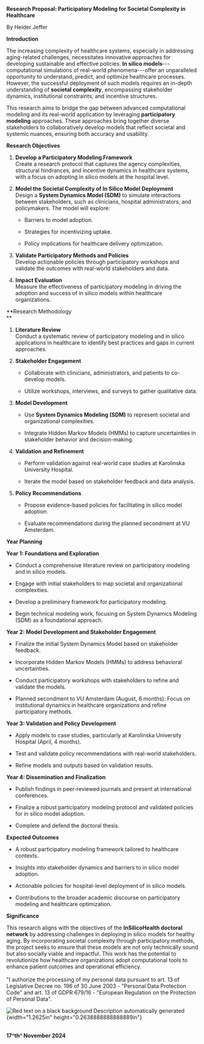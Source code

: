**Research Proposal: Participatory Modeling for Societal Complexity in
Healthcare**

By Heider Jeffer

**Introduction**

The increasing complexity of healthcare systems, especially in
addressing aging-related challenges, necessitates innovative approaches
for developing sustainable and effective policies. **In silico
models**---computational simulations of real-world phenomena---offer an
unparalleled opportunity to understand, predict, and optimize healthcare
processes. However, the successful deployment of such models requires an
in-depth understanding of **societal complexity**, encompassing
stakeholder dynamics, institutional constraints, and incentive
structures.

This research aims to bridge the gap between advanced computational
modeling and its real-world application by leveraging **participatory
modeling** approaches. These approaches bring together diverse
stakeholders to collaboratively develop models that reflect societal and
systemic nuances, ensuring both accuracy and usability.

**Research Objectives**

1.  **Develop a Participatory Modeling Framework**\
    Create a research protocol that captures the agency complexities,
    structural hindrances, and incentive dynamics in healthcare systems,
    with a focus on adopting in silico models at the hospital level.

2.  **Model the Societal Complexity of In Silico Model Deployment**\
    Design a **System Dynamics Model (SDM)** to simulate interactions
    between stakeholders, such as clinicians, hospital administrators,
    and policymakers. The model will explore:

    -   Barriers to model adoption.

    -   Strategies for incentivizing uptake.

    -   Policy implications for healthcare delivery optimization.

3.  **Validate Participatory Methods and Policies**\
    Develop actionable policies through participatory workshops and
    validate the outcomes with real-world stakeholders and data.

4.  **Impact Evaluation**\
    Measure the effectiveness of participatory modeling in driving the
    adoption and success of in silico models within healthcare
    organizations.

**Research Methodology\
**

1.  **Literature Review**\
    Conduct a systematic review of participatory modeling and in silico
    applications in healthcare to identify best practices and gaps in
    current approaches.

2.  **Stakeholder Engagement**

    -   Collaborate with clinicians, administrators, and patients to
        co-develop models.

    -   Utilize workshops, interviews, and surveys to gather qualitative
        data.

3.  **Model Development**

    -   Use **System Dynamics Modeling (SDM)** to represent societal and
        organizational complexities.

    -   Integrate Hidden Markov Models (HMMs) to capture uncertainties
        in stakeholder behavior and decision-making.

4.  **Validation and Refinement**

    -   Perform validation against real-world case studies at Karolinska
        University Hospital.

    -   Iterate the model based on stakeholder feedback and data
        analysis.

5.  **Policy Recommendations**

    -   Propose evidence-based policies for facilitating in silico model
        adoption.

    -   Evaluate recommendations during the planned secondment at VU
        Amsterdam.

**Year Planning**

**Year 1: Foundations and Exploration**

-   Conduct a comprehensive literature review on participatory modeling
    and in silico models.

-   Engage with initial stakeholders to map societal and organizational
    complexities.

-   Develop a preliminary framework for participatory modeling.

-   Begin technical modeling work, focusing on System Dynamics Modeling
    (SDM) as a foundational approach.

**Year 2: Model Development and Stakeholder Engagement**

-   Finalize the initial System Dynamics Model based on stakeholder
    feedback.

-   Incorporate Hidden Markov Models (HMMs) to address behavioral
    uncertainties.

-   Conduct participatory workshops with stakeholders to refine and
    validate the models.

-   Planned secondment to VU Amsterdam (August, 6 months): Focus on
    institutional dynamics in healthcare organizations and refine
    participatory methods.

**Year 3: Validation and Policy Development**

-   Apply models to case studies, particularly at Karolinska University
    Hospital (April, 4 months).

-   Test and validate policy recommendations with real-world
    stakeholders.

-   Refine models and outputs based on validation results.

**Year 4: Dissemination and Finalization**

-   Publish findings in peer-reviewed journals and present at
    international conferences.

-   Finalize a robust participatory modeling protocol and validated
    policies for in silico model adoption.

-   Complete and defend the doctoral thesis.

**Expected Outcomes**

-   A robust participatory modeling framework tailored to healthcare
    contexts.

-   Insights into stakeholder dynamics and barriers to in silico model
    adoption.

-   Actionable policies for hospital-level deployment of in silico
    models.

-   Contributions to the broader academic discourse on participatory
    modeling and healthcare optimization.

**Significance**

This research aligns with the objectives of the **InSilicoHealth
doctoral network** by addressing challenges in deploying in silico
models for healthy aging. By incorporating societal complexity through
participatory methods, the project seeks to ensure that these models are
not only technically sound but also socially viable and impactful. This
work has the potential to revolutionize how healthcare organizations
adopt computational tools to enhance patient outcomes and operational
efficiency.\
\
"I authorize the processing of my personal data pursuant to art. 13 of
Legislative Decree no. 196 of 30 June 2003 - \"Personal Data Protection
Code\" and art. 13 of GDPR 679/16 - \"European Regulation on the
Protection of Personal Data\".

![Red text on a black background Description automatically
generated](./images/media/image1.png){width="1.2625in"
height="0.2638888888888889in"}

**\
17^th^ November 2024**
